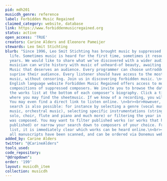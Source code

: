 ```yaml
---
pid: mdh201
musicdh_genre: reference
label: Forbidden Music Regained
claimed_category: website, database
link: https://www.forbiddenmusicregained.org
status: active
open_access: 'TRUE'
creators: Carine Alders and Eleonore Pameijer
stewards: Leo Smit Stichting
blurb: "Since 1996, Leo Smit Stichting has brought music by suppressed composers to
  life. Sometimes music is heard for the first time, sometimes it resounds after 75
  years. We would like to share what we’ve discovered with a wider audience. Every
  musician can write history with music of unheard-of beauty, awaiting performance.
  Music that deserves an audience. Every programmer can choose untrodden paths and
  suprise their audience. Every listener should have access to the most beautiful
  music, without censoring. Join us in discovering forbidden music. \n<br><br>\nOur
  English language website Forbidden Music Regained offers access to more than 2,000
  compositions of suppressed composers. We invite you to browse the database by visiting
  the works list at the bottom of each composer’s biography. Click a title and discover
  where you may find the sheetmusic. If we know of a recording, you will find it here.
  You may even find a direct link to listen online. \n<br><br>However, a more specific
  search is also possible: for instance by selecting a genre (vocal music, chamber
  music, orchestral music), selecting specific instrumentations (string quartet, piano
  solo, choir, flute and piano and much more) or filtering the year in which a work
  was composed. You may want to filter published works (or works that have never been
  published) or narrow your search down to composers of your choice. From the results
  list, it is immediately clear which works can be heard online.\n<br><br>\nAlmost
  all manuscripts have been scanned, and can be ordered via Donemus webshop."
added_by: Carine Alders
twitter: "@CarineAlders"
tools_used: 
code_repository: 
"@dropdown": 
order: '199'
layout: musicdh_item
collection: musicdh
---
```

